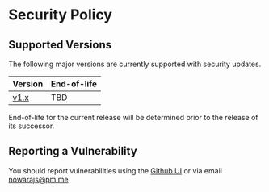 # Security Policy

## Supported Versions

The following major versions are currently supported with security updates.

| Version                                                              | End-of-life |
| -------------------------------------------------------------------- | ----------- |
| [v1.x](https://github.com/NowaraJS/error/tree/v1.x)        | TBD         |

End-of-life for the current release will be determined prior to the release of its successor.

## Reporting a Vulnerability

You should report vulnerabilities using the [Github UI](https://github.com/NowaraJS/error/security/advisories/new) or via email nowarajs@pm.me
